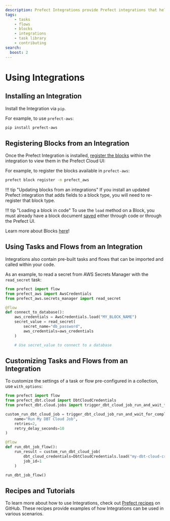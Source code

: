 ```yaml
---
description: Prefect Integrations provide Prefect integrations that help you build dataflows quickly.
tags:
    - tasks
    - flows
    - blocks
    - integrations
    - task library
    - contributing
search:
  boost: 2
---
```


# Using Integrations

## Installing an Integration

Install the Integration via `pip`.

For example, to use `prefect-aws`:

```bash
pip install prefect-aws
```

## Registering Blocks from an Integration

Once the Prefect Integration is installed, [register the blocks](/concepts/blocks/#registering-blocks-for-use-in-the-prefect-ui) within the integration to view them in the Prefect Cloud UI:

For example, to register the blocks available in `prefect-aws`:

```bash
prefect block register -m prefect_aws
```

!!! tip "Updating blocks from an integrations"
    If you install an updated Prefect integration that adds fields to a block type, you will need to re-register that block type.

!!! tip "Loading a block in code"
    To use the `load` method on a Block, you must already have a block document [saved](/concepts/blocks/#saving-blocks) either through code or through the Prefect UI.

Learn more about Blocks [here](/concepts/blocks)!

## Using Tasks and Flows from an Integration

Integrations also contain pre-built tasks and flows that can be imported and called within your code.

As an example, to read a secret from AWS Secrets Manager with the `read_secret` task:

```python
from prefect import flow
from prefect_aws import AwsCredentials
from prefect_aws.secrets_manager import read_secret

@flow
def connect_to_database():
    aws_credentials = AwsCredentials.load("MY_BLOCK_NAME")
    secret_value = read_secret(
        secret_name="db_password",
        aws_credentials=aws_credentials
    )

    # Use secret_value to connect to a database
```

## Customizing Tasks and Flows from an Integration

To customize the settings of a task or flow pre-configured in a collection, use `with_options`:
    
```python
from prefect import flow
from prefect_dbt.cloud import DbtCloudCredentials
from prefect_dbt.cloud.jobs import trigger_dbt_cloud_job_run_and_wait_for_completion

custom_run_dbt_cloud_job = trigger_dbt_cloud_job_run_and_wait_for_completion.with_options(
    name="Run My DBT Cloud Job",
    retries=2,
    retry_delay_seconds=10
)

@flow
def run_dbt_job_flow():
    run_result = custom_run_dbt_cloud_job(
        dbt_cloud_credentials=DbtCloudCredentials.load("my-dbt-cloud-credentials"),
        job_id=1
    )

run_dbt_job_flow()

``` 
## Recipes and Tutorials

To learn more about how to use Integrations, check out [Prefect recipes](https://github.com/PrefectHQ/prefect-recipes#diving-deeper-) on GitHub. These recipes provide examples of how Integrations can be used in various scenarios.
